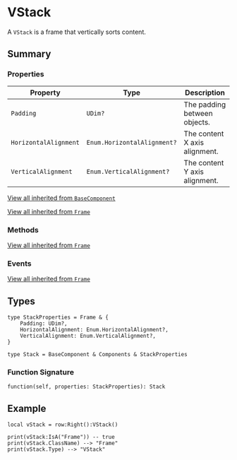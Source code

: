 # VStack

A `VStack` is a frame that vertically sorts content.

## Summary

### Properties

| Property       | Type       | Description |
|----------------|------------|-------------|
| `Padding` | `UDim?` | The padding between objects. |
| `HorizontalAlignment` | `Enum.HorizontalAlignment?` | The content X axis alignment. |
| `VerticalAlignment` | `Enum.VerticalAlignment?` | The content Y axis alignment. |

[View all inherited from `BaseComponent`](./index.md/#properties)

[View all inherited from `Frame`](https://create.roblox.com/docs/reference/engine/classes/Frame#summary-properties)

### Methods

[View all inherited from `Frame`](https://create.roblox.com/docs/reference/engine/classes/Frame#summary-methods)

### Events

[View all inherited from `Frame`](https://create.roblox.com/docs/reference/engine/classes/Frame#summary-events)

## Types

```luau
type StackProperties = Frame & {
    Padding: UDim?,
    HorizontalAlignment: Enum.HorizontalAlignment?,
    VerticalAlignment: Enum.VerticalAlignment?,
}

type Stack = BaseComponent & Components & StackProperties
```

### Function Signature

```luau
function(self, properties: StackProperties): Stack
```

## Example

```luau
local vStack = row:Right():VStack()

print(vStack:IsA("Frame")) -- true
print(vStack.ClassName) --> "Frame"
print(vStack.Type) --> "VStack"
```

